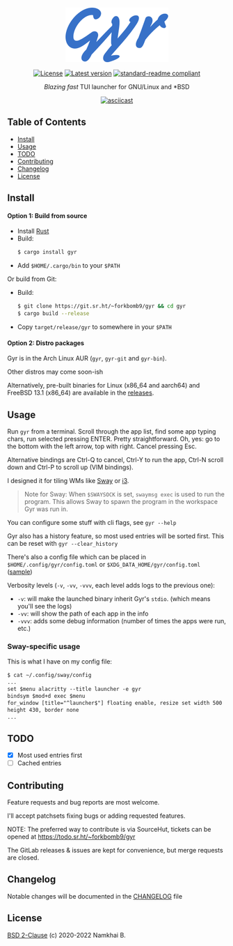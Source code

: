 <div align="center">

  ![Logo](./assets/gyr.png)

  [![License](https://img.shields.io/crates/l/gyr?style=flat-square)](https://git.sr.ht/~forkbomb9/gyr/blob/main/LICENSE)
  [![Latest version](https://img.shields.io/crates/v/gyr?style=flat-square)](https://crates.io/crates/gyr)
  [![standard-readme compliant](https://img.shields.io/badge/readme%20style-standard-brightgreen.svg?style=flat-square)](https://github.com/RichardLitt/standard-readme)

  _Blazing fast_ TUI launcher for GNU/Linux and \*BSD

  [![asciicast](https://asciinema.org/a/n34HCGxXINEoryRkuM8XOIVbJ.svg)](https://asciinema.org/a/n34HCGxXINEoryRkuM8XOIVbJ)

</div>

## Table of Contents

- [Install](#install)
- [Usage](#usage)
- [TODO](#todo)
- [Contributing](#contributing)
- [Changelog](#changelog)
- [License](#license)

## Install

#### Option 1: Build from source

* Install [Rust](https://www.rust-lang.org/learn/get-started)
* Build:
    ```sh
    $ cargo install gyr
    ```
* Add `$HOME/.cargo/bin` to your `$PATH`

Or build from Git:

* Build:
    ```sh
    $ git clone https://git.sr.ht/~forkbomb9/gyr && cd gyr
    $ cargo build --release
    ```
* Copy `target/release/gyr` to somewhere in your `$PATH`

#### Option 2: Distro packages

Gyr is in the Arch Linux AUR (`gyr`, `gyr-git` and `gyr-bin`).

Other distros may come soon-ish

Alternatively, pre-built binaries for Linux (x86_64 and aarch64) and FreeBSD 13.1 (x86_64) are available in the [releases](https://git.sr.ht/~forkbomb9/gyr/refs/).

## Usage

Run `gyr` from a terminal. Scroll through the app list, find some app typing chars, run selected pressing ENTER. Pretty straightforward.
Oh, yes: go to the bottom with the left arrow, top with right. Cancel pressing Esc.

Alternative bindings are Ctrl-Q to cancel, Ctrl-Y to run the app, Ctrl-N scroll down and Ctrl-P to scroll up (VIM bindings).

I designed it for tiling WMs like [Sway](https://swaywm.org/) or [i3](https://i3wm.org/).

> Note for Sway: When `$SWAYSOCK` is set, `swaymsg exec` is used to run the program.
> This allows Sway to spawn the program in the workspace Gyr was run in.

You can configure some stuff with cli flags, see `gyr --help`

Gyr also has a history feature, so most used entries will be sorted first. This can be reset with `gyr --clear_history`

There's also a config file which can be placed in `$HOME/.config/gyr/config.toml` or `$XDG_DATA_HOME/gyr/config.toml` ([sample](./config.toml))

Verbosity levels (`-v`, `-vv`, `-vvv`, each level adds logs to the previous one):

* `-v`: will make the launched binary inherit Gyr's `stdio`. (which means you'll see the logs)
* `-vv`: will show the path of each app in the info
* `-vvv`: adds some debug information (number of times the apps were run, etc.)

### Sway-specific usage

This is what I have on my config file:

```shell
$ cat ~/.config/sway/config
...
set $menu alacritty --title launcher -e gyr
bindsym $mod+d exec $menu
for_window [title="^launcher$"] floating enable, resize set width 500 height 430, border none
...
```

## TODO

* [X] Most used entries first
* [ ] Cached entries

## Contributing

Feature requests and bug reports are most welcome.

I'll accept patchsets fixing bugs or adding requested features.

NOTE: The preferred way to contribute is via SourceHut, tickets can be opened at https://todo.sr.ht/~forkbomb9/gyr

The GitLab releases & issues are kept for convenience, but merge requests are closed.

## Changelog

Notable changes will be documented in the [CHANGELOG](./CHANGELOG.md) file

## License

[BSD 2-Clause](./LICENSE) (c) 2020-2022 Namkhai B.
